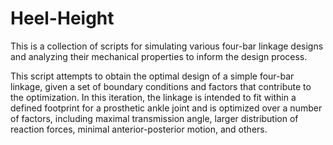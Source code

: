 # Heel-Height
This is a collection of scripts for simulating various four-bar linkage designs and analyzing their mechanical properties to inform the design process.

This script attempts to obtain the optimal design of a simple four-bar linkage, given a
set of boundary conditions and factors that contribute to the optimization. In this iteration,
the linkage is intended to fit within a defined footprint for a prosthetic ankle joint 
and is optimized over a number of factors, including maximal transmission angle, larger distribution
of reaction forces, minimal anterior-posterior motion, and others.

